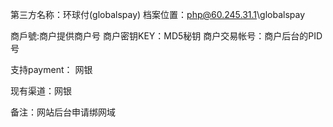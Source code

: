 ﻿第三方名称：环球付(globalspay)
档案位置：php@60.245.31.1\globalspay

商戶號:商户提供商户号
商户密钥KEY：MD5秘钥
商户交易帐号：商户后台的PID号

支持payment： 网银

现有渠道：网银

备注：网站后台申请绑网域